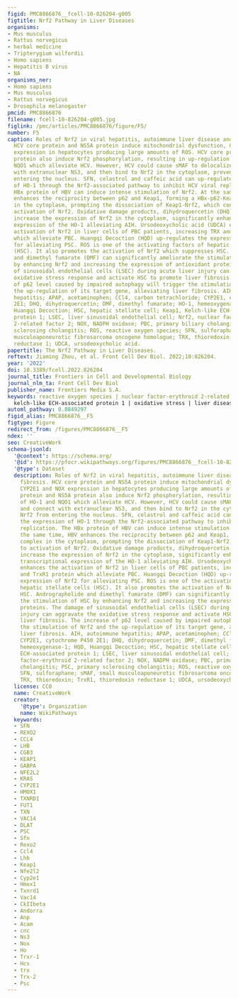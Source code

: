 ```yaml
---
figid: PMC8866876__fcell-10-826204-g005
figtitle: Nrf2 Pathway in Liver Diseases
organisms:
- Mus musculus
- Rattus norvegicus
- herbal medicine
- Tripterygium wilfordii
- Homo sapiens
- Hepatitis B virus
- NA
organisms_ner:
- Homo sapiens
- Mus musculus
- Rattus norvegicus
- Drosophila melanogaster
pmcid: PMC8866876
filename: fcell-10-826204-g005.jpg
figlink: /pmc/articles/PMC8866876/figure/F5/
number: F5
caption: Roles of Nrf2 in viral hepatitis, autoimmune liver disease and liver fibrosis.
  HCV core protein and NS5A protein induce mitochondrial dysfunction, CYP2E1 and NOX
  expression in hepatocytes producing large amounts of ROS. HCV core protein and NS5A
  protein also induce Nrf2 phosphorylation, resulting in up-regulation of HO-1 and
  NQO1 which alleviate HCV. However, HCV could cause sMAF to delocalize and connect
  with extranuclear NS3, and then bind to Nrf2 in the cytoplasm, preventing Nrf2 from
  entering the nucleus. SFN, celastrol and caffeic acid can up-regulate the expression
  of HO-1 through the Nrf2-associated pathway to inhibit HCV viral replication. The
  HBx protein of HBV can induce intense stimulation of Nrf2. At the same time, HBV
  enhances the reciprocity between p62 and Keap1, forming a HBx-p62-Keap1 complex
  in the cytoplasm, prompting the dissociation of Keap1-Nrf2, which contributes to
  activation of Nrf2. Oxidative damage products, dihydroquercetin (DHQ) and pristimerin
  increase the expression of Nrf2 in the cytoplasm, significantly enhancing the transcriptional
  expression of the HO-1 alleviating AIH. Ursodeoxycholic acid (UDCA) enhances the
  activation of Nrf2 in liver cells of PBC patients, increasing TRX and TrxR1 protein
  which alleviate PBC. Huangqi Decoction (HQD) up-regulates the expression of Nrf2
  for alleviating PSC. ROS is one of the activating factors of hepatic stellate cells
  (HSC). It also promotes the activation of Nrf2 which suppresses HSC. Andrographolide
  and dimethyl fumarate (DMF) can significantly ameliorate the stimulation of HSC
  by enhancing Nrf2 and increasing the expression of antioxidant proteins. The damage
  of sinusoidal endothelial cells (LSEC) during acute liver injury can aggravate the
  oxidative stress response and activate HSC to promote liver fibrosis. The increase
  of p62 level caused by impaired autophagy will trigger the stimulation of Nrf2 and
  the up-regulation of its target gene, alleviating liver fibrosis. AIH, autoimmune
  hepatitis; APAP, acetaminophen; CCl4, carbon tetrachloride; CYP2E1, cytochrome P450
  2E1; DHQ, dihydroquercetin; DMF, dimethyl fumarate; HO-1, hemeoxygenase-1; HQD,
  Huangqi Decoction; HSC, hepatic stellate cell; Keap1, Kelch-like ECH-associated
  protein 1; LSEC, liver sinusoidal endothelial cell; Nrf2, nuclear factor-erythroid
  2-related factor 2; NOX, NADPH oxidase; PBC, primary biliary cholangitis; PSC, primary
  sclerosing cholangitis; ROS, reactive oxygen species; SFN, sulforaphane; sMAF, small
  musculoaponeurotic fibrosarcoma oncogene homologue; TRX, thioredoxin; TrxR1, thioredoxin
  reductase 1; UDCA, ursodeoxycholic acid.
papertitle: The Nrf2 Pathway in Liver Diseases.
reftext: Jiaming Zhou, et al. Front Cell Dev Biol. 2022;10:826204.
year: '2022'
doi: 10.3389/fcell.2022.826204
journal_title: Frontiers in Cell and Developmental Biology
journal_nlm_ta: Front Cell Dev Biol
publisher_name: Frontiers Media S.A.
keywords: reactive oxygen species | nuclear factor-erythroid 2-related factor 2 |
  kelch-like ECH-associated protein 1 | oxidative stress | liver diseases
automl_pathway: 0.8849297
figid_alias: PMC8866876__F5
figtype: Figure
redirect_from: /figures/PMC8866876__F5
ndex: ''
seo: CreativeWork
schema-jsonld:
  '@context': https://schema.org/
  '@id': https://pfocr.wikipathways.org/figures/PMC8866876__fcell-10-826204-g005.html
  '@type': Dataset
  description: Roles of Nrf2 in viral hepatitis, autoimmune liver disease and liver
    fibrosis. HCV core protein and NS5A protein induce mitochondrial dysfunction,
    CYP2E1 and NOX expression in hepatocytes producing large amounts of ROS. HCV core
    protein and NS5A protein also induce Nrf2 phosphorylation, resulting in up-regulation
    of HO-1 and NQO1 which alleviate HCV. However, HCV could cause sMAF to delocalize
    and connect with extranuclear NS3, and then bind to Nrf2 in the cytoplasm, preventing
    Nrf2 from entering the nucleus. SFN, celastrol and caffeic acid can up-regulate
    the expression of HO-1 through the Nrf2-associated pathway to inhibit HCV viral
    replication. The HBx protein of HBV can induce intense stimulation of Nrf2. At
    the same time, HBV enhances the reciprocity between p62 and Keap1, forming a HBx-p62-Keap1
    complex in the cytoplasm, prompting the dissociation of Keap1-Nrf2, which contributes
    to activation of Nrf2. Oxidative damage products, dihydroquercetin (DHQ) and pristimerin
    increase the expression of Nrf2 in the cytoplasm, significantly enhancing the
    transcriptional expression of the HO-1 alleviating AIH. Ursodeoxycholic acid (UDCA)
    enhances the activation of Nrf2 in liver cells of PBC patients, increasing TRX
    and TrxR1 protein which alleviate PBC. Huangqi Decoction (HQD) up-regulates the
    expression of Nrf2 for alleviating PSC. ROS is one of the activating factors of
    hepatic stellate cells (HSC). It also promotes the activation of Nrf2 which suppresses
    HSC. Andrographolide and dimethyl fumarate (DMF) can significantly ameliorate
    the stimulation of HSC by enhancing Nrf2 and increasing the expression of antioxidant
    proteins. The damage of sinusoidal endothelial cells (LSEC) during acute liver
    injury can aggravate the oxidative stress response and activate HSC to promote
    liver fibrosis. The increase of p62 level caused by impaired autophagy will trigger
    the stimulation of Nrf2 and the up-regulation of its target gene, alleviating
    liver fibrosis. AIH, autoimmune hepatitis; APAP, acetaminophen; CCl4, carbon tetrachloride;
    CYP2E1, cytochrome P450 2E1; DHQ, dihydroquercetin; DMF, dimethyl fumarate; HO-1,
    hemeoxygenase-1; HQD, Huangqi Decoction; HSC, hepatic stellate cell; Keap1, Kelch-like
    ECH-associated protein 1; LSEC, liver sinusoidal endothelial cell; Nrf2, nuclear
    factor-erythroid 2-related factor 2; NOX, NADPH oxidase; PBC, primary biliary
    cholangitis; PSC, primary sclerosing cholangitis; ROS, reactive oxygen species;
    SFN, sulforaphane; sMAF, small musculoaponeurotic fibrosarcoma oncogene homologue;
    TRX, thioredoxin; TrxR1, thioredoxin reductase 1; UDCA, ursodeoxycholic acid.
  license: CC0
  name: CreativeWork
  creator:
    '@type': Organization
    name: WikiPathways
  keywords:
  - SFN
  - REXO2
  - CCL4
  - LHB
  - CGB3
  - KEAP1
  - GABPA
  - NFE2L2
  - KRAS
  - CYP2E1
  - HMOX1
  - TXNRD1
  - FUT1
  - TXN
  - VAC14
  - DLAT
  - PSC
  - Sfn
  - Rexo2
  - Ccl4
  - Lhb
  - Keap1
  - Nfe2l2
  - Cyp2e1
  - Hmox1
  - Txnrd1
  - Vac14
  - CkIIbeta
  - Andorra
  - Anp
  - Acam
  - cnc
  - Ns3
  - Nox
  - Ho
  - Trxr-1
  - Hcs
  - trx
  - Trx-2
  - Psc
---
```

